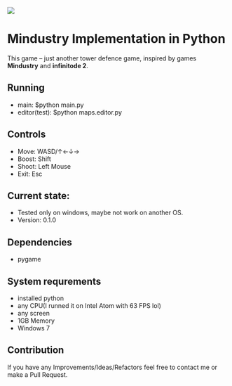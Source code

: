 
![ ](https://i.ibb.co/JBGg6Mx/splahh.png)
# Mindustry Implementation in Python
This game – just another tower defence game, inspired by games __Mindustry__ and __infinitode 2__.

## Running
* main: $python main.py
* editor(test): $python maps.editor.py

## Controls
* Move: WASD/↑←↓→
* Boost: Shift
* Shoot: Left Mouse
* Exit: Esc

## Current state:
* Tested only on windows, maybe not work on another OS.
* Version: 0.1.0

## Dependencies
* pygame

## System requrements
* installed python
* any CPU(I runned it on Intel Atom with 63 FPS lol)
* any screen
* 1GB Memory
* Windows 7

## Contribution
If you have any Improvements/Ideas/Refactors feel free to contact me or make a Pull Request.
